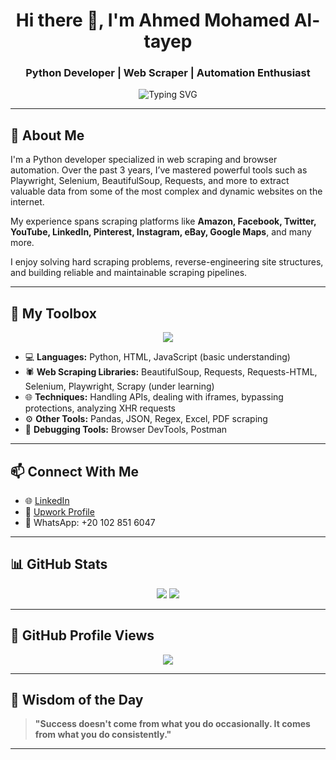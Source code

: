 <h1 align="center">Hi there 👋, I'm Ahmed Mohamed Al-tayep</h1>
<h3 align="center">Python Developer | Web Scraper | Automation Enthusiast</h3>

<p align="center">
  <img src="https://readme-typing-svg.herokuapp.com?font=Fira+Code&weight=700&size=22&pause=1000&color=36BCF7&center=true&vCenter=true&width=435&lines=Welcome+to+my+GitHub!;I+love+automating+the+web.;Let%27s+scrape+some+data!+%F0%9F%9A%80" alt="Typing SVG" />
</p>

---

## 🧠 About Me

I'm a Python developer specialized in web scraping and browser automation. Over the past 3 years, I’ve mastered powerful tools such as Playwright, Selenium, BeautifulSoup, Requests, and more to extract valuable data from some of the most complex and dynamic websites on the internet.

My experience spans scraping platforms like **Amazon, Facebook, Twitter, YouTube, LinkedIn, Pinterest, Instagram, eBay, Google Maps**, and many more.

I enjoy solving hard scraping problems, reverse-engineering site structures, and building reliable and maintainable scraping pipelines.

---

## 🧰 My Toolbox

<p align="center">
  <img src="https://skillicons.dev/icons?i=python,html,css,js,linux,vscode,github,git" />
</p>

- 💻 **Languages:** Python, HTML, JavaScript (basic understanding)
- 🕷️ **Web Scraping Libraries:** BeautifulSoup, Requests, Requests-HTML, Selenium, Playwright, Scrapy (under learning)
- 🌐 **Techniques:** Handling APIs, dealing with iframes, bypassing protections, analyzing XHR requests
- ⚙️ **Other Tools:** Pandas, JSON, Regex, Excel, PDF scraping
- 🧪 **Debugging Tools:** Browser DevTools, Postman

---

## 📫 Connect With Me

- 🌐 [LinkedIn](https://linkedin.com/in/ahmed-altayep-61126b346)
- 💼 [Upwork Profile](https://www.upwork.com/freelancers/~0132306dbecb5b247e?mp_source=share)
- 📱 WhatsApp: +20 102 851 6047

---

## 📊 GitHub Stats

<p align="center">
  <img src="https://github-readme-stats.vercel.app/api?username=AhmedXD&show_icons=true&theme=tokyonight&count_private=true" />
  <img src="https://github-readme-stats.vercel.app/api/top-langs/?username=AhmedXD&layout=compact&theme=tokyonight" />
</p>

---

## 🔁 GitHub Profile Views

<p align="center">
  <img src="https://komarev.com/ghpvc/?username=AhmedXD&label=Profile%20views&color=0e75b6&style=flat" />
</p>

---

## 🧠 Wisdom of the Day

> **"Success doesn't come from what you do occasionally. It comes from what you do consistently."**

---

